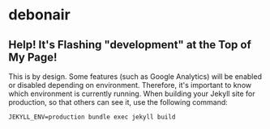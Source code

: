 # debonair

## Help! It's Flashing "development" at the Top of My Page!
This is by design. Some features (such as Google Analytics) will be enabled or disabled depending on environment.
Therefore, it's important to know which environment is currently running.
When building your Jekyll site for production,
so that others can see it,
use the following command:

```shell
JEKYLL_ENV=production bundle exec jekyll build
```
